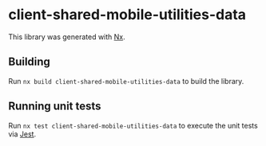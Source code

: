 # client-shared-mobile-utilities-data

This library was generated with [Nx](https://nx.dev).

## Building

Run `nx build client-shared-mobile-utilities-data` to build the library.

## Running unit tests

Run `nx test client-shared-mobile-utilities-data` to execute the unit tests via [Jest](https://jestjs.io).
